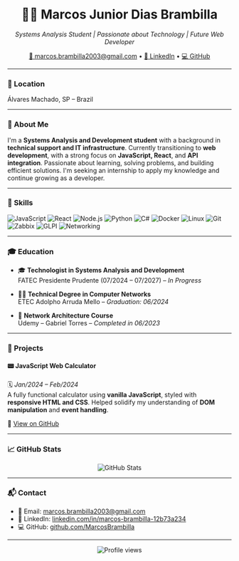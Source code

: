 <h1 align="center">👨‍💻 Marcos Junior Dias Brambilla</h1>

<p align="center">
  <i>Systems Analysis Student | Passionate about Technology | Future Web Developer</i>
</p>

<p align="center">
  <a href="mailto:marcos.brambilla2003@gmail.com">📧 marcos.brambilla2003@gmail.com</a> •
  <a href="https://www.linkedin.com/in/marcos-brambilla-12b73a234">🔗 LinkedIn</a> •
  <a href="https://github.com/MarcosBrambilla">💻 GitHub</a>
</p>

---

### 📍 Location
Álvares Machado, SP – Brazil

---

### 🧠 About Me

I'm a **Systems Analysis and Development student** with a background in **technical support and IT infrastructure**. Currently transitioning to **web development**, with a strong focus on **JavaScript, React**, and **API integration**. Passionate about learning, solving problems, and building efficient solutions. I'm seeking an internship to apply my knowledge and continue growing as a developer.

---

### 🧰 Skills

![JavaScript](https://img.shields.io/badge/-JavaScript-F7DF1E?logo=javascript&logoColor=black)
![React](https://img.shields.io/badge/-React-20232A?logo=react&logoColor=61DAFB)
![Node.js](https://img.shields.io/badge/-Node.js-339933?logo=node.js&logoColor=white)
![Python](https://img.shields.io/badge/-Python-3776AB?logo=python&logoColor=white)
![C#](https://img.shields.io/badge/-C%23-239120?logo=csharp&logoColor=white)
![Docker](https://img.shields.io/badge/-Docker-2496ED?logo=docker&logoColor=white)
![Linux](https://img.shields.io/badge/-Linux-FCC624?logo=linux&logoColor=black)
![Git](https://img.shields.io/badge/-Git-F05032?logo=git&logoColor=white)
![Zabbix](https://img.shields.io/badge/-Zabbix-CC0000?logo=zabbix&logoColor=white)
![GLPI](https://img.shields.io/badge/-GLPI-FFD500?logoColor=black)
![Networking](https://img.shields.io/badge/-Networking-0078D7?logo=networkx&logoColor=white)

---

### 🎓 Education

- 🎓 **Technologist in Systems Analysis and Development**  
  FATEC Presidente Prudente (07/2024 – 07/2027) – *In Progress*

- 🧑‍🔧 **Technical Degree in Computer Networks**  
  ETEC Adolpho Arruda Mello – *Graduation: 06/2024*

- 📘 **Network Architecture Course**  
  Udemy – Gabriel Torres – *Completed in 06/2023*

---

### 🚀 Projects

#### 📟 JavaScript Web Calculator  
🗓 *Jan/2024 – Feb/2024*  
A fully functional calculator using **vanilla JavaScript**, styled with **responsive HTML and CSS**. Helped solidify my understanding of **DOM manipulation** and **event handling**.

🔗 [View on GitHub](https://github.com/MarcosBrambilla)

---

### 📈 GitHub Stats

<p align="center">
  <img src="https://github-readme-stats.vercel.app/api?username=MarcosBrambilla&show_icons=true&theme=tokyonight" alt="GitHub Stats" />
</p>

---

### 📬 Contact

- 📧 Email: [marcos.brambilla2003@gmail.com](mailto:marcos.brambilla2003@gmail.com)  
- 🔗 LinkedIn: [linkedin.com/in/marcos-brambilla-12b73a234](https://www.linkedin.com/in/marcos-brambilla-12b73a234)  
- 💻 GitHub: [github.com/MarcosBrambilla](https://github.com/MarcosBrambilla)

---

<p align="center">
  <img src="https://komarev.com/ghpvc/?username=MarcosBrambilla&style=flat-square&color=blue" alt="Profile views" />
</p>

